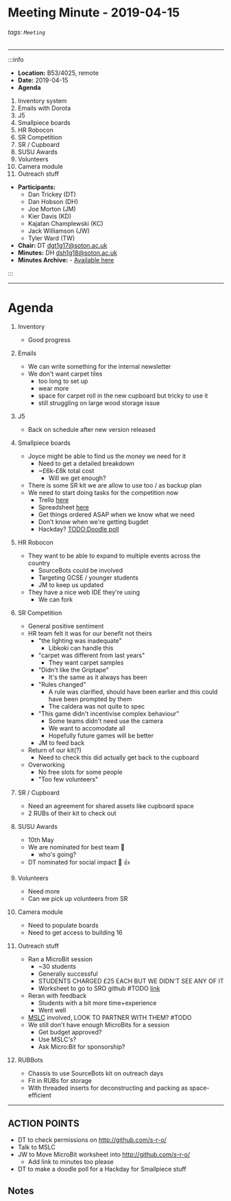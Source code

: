 Meeting Minute - 2019-04-15
===
###### tags: `Meeting`
--------------------------------------------------
:::info
- **Location:** B53/4025, remote
- **Date:** 2019-04-15
- **Agenda**
1. Inventory system
2. Emails with Dorota
3. J5
4. Smallpiece boards
5. HR Robocon
6. SR Competition
7. SR / Cupboard
8. SUSU Awards
9. Volunteers
10. Camera module
11. Outreach stuff


- **Participants:**
    - Dan Trickey (DT)
    - Dan Hobson (DH)
    - Joe Morton (JM)
    - Kier Davis (KD)
    - Kajatan Champlewski (KC)
    - Jack Williamson (JW)
    - Tyler Ward (TW)
- **Chair:** DT <dgt1g17@soton.ac.uk>
- **Minutes:** DH <dsh1g18@soton.ac.uk>
- **Minutes Archive:** - [Available here](https://github.com/s-r-o/minutes/)

:::

------------------------------------------------------

# Agenda
1. Inventory
    - Good progress
2. Emails
    - We can write something for the internal newsletter
    - We don't want carpet tiles
        - too long to set up
        - wear more
        - space for carpet roll in the new cupboard but tricky to use it
        - still struggling on large wood storage issue
3. J5
    - Back on schedule after new version released

4. Smallpiece boards
    - Joyce might be able to find us the money we need for it
        - Need to get a detailed breakdown
        - ~£6k-£8k total cost
            - Will we get enough?
    - There is some SR kit we are allow to use too / as backup plan
    - We need to start doing tasks for the competition now
        - Trello [here](https://trello.com/b/B9AiJs4W/smallpiece-2019)
        - Spreadsheet [here](https://docs.google.com/spreadsheets/d/1-F-4hyQcMtKnxyUcUYV9PJjczyUitFjZLhSBlcLqc8Y/edit)
        - Get things ordered ASAP when we know what we need
        - Don't know when we're getting bugdet
        - Hackday? [TODO:Doodle poll](#TODO)
5. HR Robocon
    - They want to be able to expand to multiple events across the country
        - SourceBots could be involved
        - Targeting GCSE / younger students
        - JM to keep us updated
    - They have a nice web IDE they're using
        - We can fork
6. SR Competition
    - General positive sentiment
    - HR team felt it was for our benefit not theirs
        - "the lighting was inadequate"
            - Libkoki can handle this
        - "carpet was different from last years"
            - They want carpet samples
        - "Didn't like the Griptape"
            - It's the same as it always has been
        - "Rules changed"
            - A rule was clarified, should have been earlier and this could have been prompted by them
            - The caldera was not quite to spec
        - "This game didn't incentivise complex behaviour"
            - Some teams didn't need use the camera
            - We want to accomodate all
            - Hopefully future games will be better
        - JM to feed back
    - Return of our kit(?)
        - Need to check this did actually get back to the cupboard
    - Overworking
        - No free slots for some people
        - "Too few volunteers"
7. SR / Cupboard
    - Need an agreement for shared assets like cupboard space
    - 2 RUBs of their kit to check out
8. SUSU Awards
    - 10th May
    - We are nominated for best team :tada:
        - who's going?
    - DT nominated for social impact :tada: :+1:
9. Volunteers
    - Need more
    - Can we pick up volunteers from SR
10. Camera module
    - Need to populate boards
    - Need to get access to building 16
11. Outreach stuff
    - Ran a MicroBit session
        - ~30 students
        - Generally successful
        - STUDENTS CHARGED £25 EACH BUT WE DIDN'T SEE ANY OF IT
        - Worksheet to go to SRO github #TODO [link](https://github.com/s-r-o/microbits)
    - Reran with feedback
        - Students with a bit more time+experience
        - Went well
    - [MSLC](https://www.southampton.ac.uk/mslc/index.page) involved, LOOK TO PARTNER WITH THEM? #TODO
    - We still don't have enough MicroBits for a session
        - Get budget approved?
        - Use MSLC's?
        - Ask Micro:Bit for sponsorship?
12. RUBBots
    - Chassis to use SourceBots kit on outreach days
    - Fit in RUBs for storage
    - With threaded inserts for deconstructing and packing as space-efficient

--------------------------------------------------------

## ACTION POINTS
- DT to check permissions on http://github.com/s-r-o/
- Talk to MSLC
- JW to Move MicroBit worksheet into http://github.com/s-r-o/
    - Add link to minutes too please
- DT to make a doodle poll for a Hackday for Smallpiece stuff

## Notes 
<!-- Other important details discussed during the meeting can be entered here. -->
